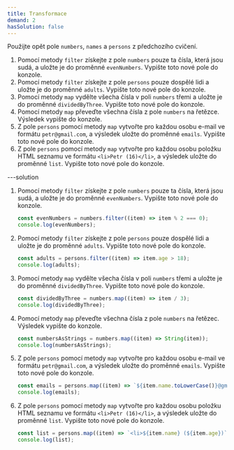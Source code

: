 ```yaml
---
title: Transformace
demand: 2
hasSolution: false
---
```


Použijte opět pole `numbers`, `names` a `persons` z předchozího cvičení.

1. Pomocí metody `filter` získejte z pole `numbers` pouze ta čísla, která jsou sudá, a uložte je do proměnné `evenNumbers`. Vypište toto nové pole do konzole.
1. Pomocí metody `filter` získejte z pole `persons` pouze dospělé lidi a uložte je do proměnné `adults`. Vypište toto nové pole do konzole.
1. Pomocí metody `map` vydělte všecha čísla v poli `numbers` třemi a uložte je do proměnné `dividedByThree`. Vypište toto nové pole do konzole.
1. Pomocí metody `map` převeďte všechna čísla z pole `numbers` na řetězce. Výsledek vypište do konzole.
1. Z pole `persons` pomocí metody `map` vytvořte pro každou osobu e-mail ve formátu `petr@gmail.com`, a výsledek uložte do proměnné `emails`. Vypište toto nové pole do konzole.
1. Z pole `persons` pomocí metody `map` vytvořte pro každou osobu položku HTML seznamu ve formátu `<li>Petr (16)</li>`, a výsledek uložte do proměnné `list`. Vypište toto nové pole do konzole.

---solution

1. Pomocí metody `filter` získejte z pole `numbers` pouze ta čísla, která jsou sudá, a uložte je do proměnné `evenNumbers`. Vypište toto nové pole do konzole.

   ```js
   const evenNumbers = numbers.filter((item) => item % 2 === 0);
   console.log(evenNumbers);
   ```

1. Pomocí metody `filter` získejte z pole `persons` pouze dospělé lidi a uložte je do proměnné `adults`. Vypište toto nové pole do konzole.

   ```js
   const adults = persons.filter((item) => item.age > 18);
   console.log(adults);
   ```

1. Pomocí metody `map` vydělte všecha čísla v poli `numbers` třemi a uložte je do proměnné `dividedByThree`. Vypište toto nové pole do konzole.

   ```js
   const dividedByThree = numbers.map((item) => item / 3);
   console.log(dividedByThree);
   ```

1. Pomocí metody `map` převeďte všechna čísla z pole `numbers` na řetězec. Výsledek vypište do konzole.

   ```js
   const numbersAsStrings = numbers.map((item) => String(item));
   console.log(numbersAsStrings);
   ```

1. Z pole `persons` pomocí metody `map` vytvořte pro každou osobu e-mail ve formátu `petr@gmail.com`, a výsledek uložte do proměnné `emails`. Vypište toto nové pole do konzole.

   ```js
   const emails = persons.map((item) => `${item.name.toLowerCase()}@gmail.com`);
   console.log(emails);
   ```

1. Z pole `persons` pomocí metody `map` vytvořte pro každou osobu položku HTML seznamu ve formátu `<li>Petr (16)</li>`, a výsledek uložte do proměnné `list`. Vypište toto nové pole do konzole.
   ```js
   const list = persons.map((item) => `<li>${item.name} (${item.age})`);
   console.log(list);
   ```
